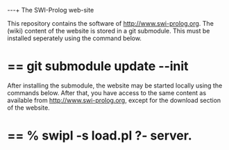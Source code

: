 ---+ The SWI-Prolog web-site

This repository contains the software  of http://www.swi-prolog.org. The
(wiki) content of the website is stored in a git submodule. This must be
installed seperately using the command below.

  ==
  git submodule update --init
  ==

After installing the submodule, the website may be started locally using
the commands below. After that, you have   access to the same content as
available  from  http://www.swi-prolog.org,  except   for  the  download
section of the website.

  ==
  % swipl -s load.pl
  ?- server.
  ==
